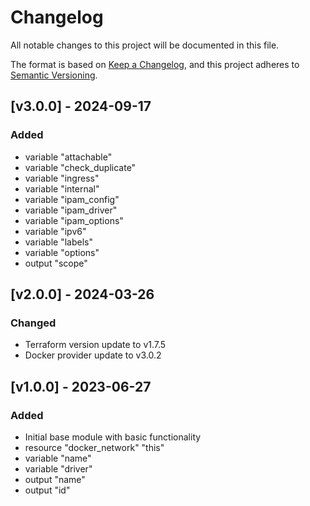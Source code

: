 # Changelog

All notable changes to this project will be documented in this file.

The format is based on [Keep a Changelog](https://keepachangelog.com/en/1.0.0/),
and this project adheres to [Semantic Versioning](https://semver.org/spec/v2.0.0.html).

## [v3.0.0] - 2024-09-17

### Added
- variable "attachable"
- variable "check_duplicate"
- variable "ingress"
- variable "internal"
- variable "ipam_config"
- variable "ipam_driver"
- variable "ipam_options"
- variable "ipv6"
- variable "labels"
- variable "options"
- output "scope"

## [v2.0.0] - 2024-03-26

### Changed

- Terraform version update to v1.7.5
- Docker provider update to v3.0.2

## [v1.0.0] - 2023-06-27

### Added
- Initial base module with basic functionality
- resource "docker_network" "this"
- variable "name"
- variable "driver"
- output "name"
- output "id"